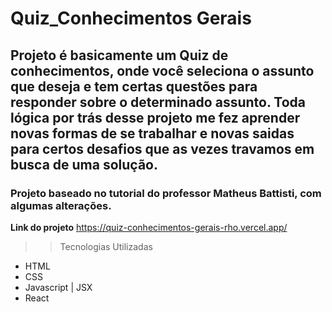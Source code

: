 # Quiz_Conhecimentos Gerais

## Projeto é basicamente um Quiz de conhecimentos, onde você seleciona o assunto que deseja e tem certas questões para responder sobre o determinado assunto. Toda lógica por trás desse projeto me fez aprender novas formas de se trabalhar e novas saidas para certos desafios que as vezes travamos em busca de uma solução.

### Projeto baseado no tutorial do professor Matheus Battisti, com algumas alterações.
**Link do projeto** https://quiz-conhecimentos-gerais-rho.vercel.app/

>> Tecnologias Utilizadas

- HTML
- CSS
- Javascript | JSX
- React
